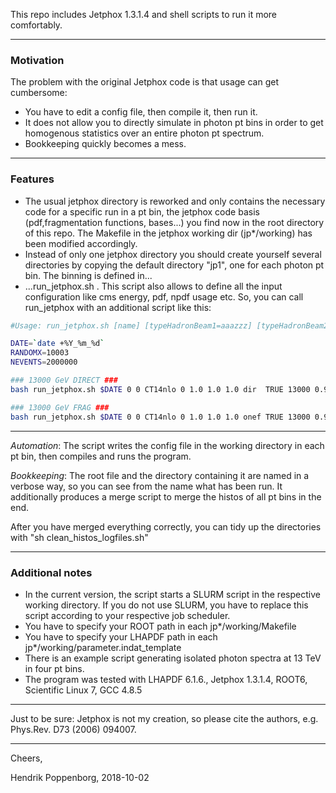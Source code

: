 This repo includes Jetphox 1.3.1.4 and shell scripts to run it more comfortably.

--------------------------------------------------
### Motivation
The problem with the original Jetphox code is that usage can get cumbersome:
 - You have to edit a config file, then compile it, then run it.
 - It does not allow you to directly simulate in photon pt bins in order to get homogenous statistics over an entire photon pt spectrum.
 - Bookkeeping quickly becomes a mess.
 
--------------------------------------------------
### Features
 - The usual jetphox directory is reworked and only contains the necessary code for a specific run in a pt bin, the jetphox code basis (pdf,fragmentation functions, bases...) you find now in the root directory of this repo. The Makefile in the jetphox working dir (jp*/working) has been modified accordingly.
 - Instead of only one jetphox directory you should create yourself several directories by copying the default directory "jp1", one for each photon pt bin. The binning is defined in...
 - ...run_jetphox.sh . This script also allows to define all the input configuration like cms energy, pdf, npdf usage etc. So, you can call run_jetphox with an additional script like this:
```sh
#Usage: run_jetphox.sh [name] [typeHadronBeam1=aaazzz] [typeHadronBeam2=aaazzz] [lhapdfname] [jetphoxNPDFset] [IS scale] [renorm. scale] [FS scale] [process] [HigherOrderTRUEorFALSE] [cmsenergy in gev] [maxrap] [minrap] [Inclusive=0 or withJets=1] [iso cone radius] [iso energy] [number of events] [randomseed]

DATE=`date +%Y_%m_%d`
RANDOMX=10003
NEVENTS=2000000

### 13000 GeV DIRECT ###
bash run_jetphox.sh $DATE 0 0 CT14nlo 0 1.0 1.0 1.0 dir  TRUE 13000 0.9 -0.9 0 0.4 2.0 $NEVENTS $RANDOMX

### 13000 GeV FRAG ###
bash run_jetphox.sh $DATE 0 0 CT14nlo 0 1.0 1.0 1.0 onef TRUE 13000 0.9 -0.9 0 0.4 2.0 $NEVENTS $RANDOMX
```

--------------------------------------------------
*Automation*: The script writes the config file in the working directory in each pt bin, then compiles and runs the program.

*Bookkeeping*: The root file and the directory containing it are named in a verbose way, so you can see from the name what has been run. It additionally produces a merge script to merge the histos of all pt bins in the end.

After you have merged everything correctly, you can tidy up the directories with "sh clean_histos_logfiles.sh"


--------------------------------------------------
### Additional notes
 - In the current version, the script starts a SLURM script in the respective working directory. If you do not use SLURM, you have to replace this script according to your respective job scheduler.
 - You have to specify your ROOT path in each jp*/working/Makefile
 - You have to specify your LHAPDF path in each jp*/working/parameter.indat_template
 - There is an example script generating isolated photon spectra at 13 TeV in four pt bins.
 - The program was tested with LHAPDF 6.1.6., Jetphox 1.3.1.4, ROOT6, Scientific Linux 7, GCC 4.8.5

--------------------------------------------------


Just to be sure: Jetphox is not my creation, so please cite the authors, e.g. Phys.Rev. D73 (2006) 094007.

--------------------------------------------------


Cheers,

Hendrik Poppenborg, 2018-10-02
